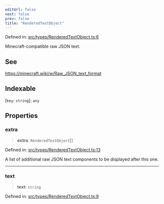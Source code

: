 ```yaml
---
editUrl: false
next: false
prev: false
title: "RenderedTextObject"
---
```


Defined in: [src/types/RenderedTextObject.ts:6](https://github.com/ReconnectedCC/ReconnectedChat/blob/11808a4ccf9a9a1ccda66cd61ef3e2ee6db98c33/src/types/RenderedTextObject.ts#L6)

Minecraft-compatible raw JSON text.

## See

https://minecraft.wiki/w/Raw_JSON_text_format

## Indexable

\[`key`: `string`\]: `any`

## Properties

### extra

> **extra**: `RenderedTextObject`[]

Defined in: [src/types/RenderedTextObject.ts:13](https://github.com/ReconnectedCC/ReconnectedChat/blob/11808a4ccf9a9a1ccda66cd61ef3e2ee6db98c33/src/types/RenderedTextObject.ts#L13)

A list of additional raw JSON text components to be displayed after this
one.

***

### text

> **text**: `string`

Defined in: [src/types/RenderedTextObject.ts:9](https://github.com/ReconnectedCC/ReconnectedChat/blob/11808a4ccf9a9a1ccda66cd61ef3e2ee6db98c33/src/types/RenderedTextObject.ts#L9)
